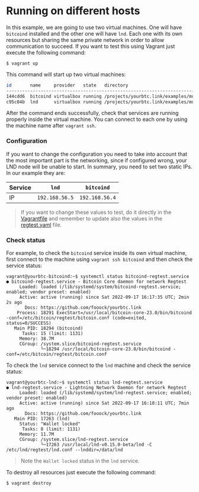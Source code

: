 # Running on different hosts

In this example, we are going to use two virtual machines. One will have `bitcoind` installed
and the other one will have `lnd`. Each one with its own resources but sharing the same private
network in order to allow communication to succeed. If you want to test this using Vagrant just execute 
the following command:

```shell
$ vagrant up
```

This command will start up two virtual machines:

```bash
id       name     provider   state   directory
-------------------------------------------------------------------------------------------
144cdd6  bitcoind virtualbox running /projects/yourbtc.link/examples/multi-host
c95c04b  lnd      virtualbox running /projects/yourbtc.link/examples/multi-host
```

After the command ends successfully, check that services are running properly inside the
virtual machine. You can connect to each one by using the machine name after `vagrant ssh`.

### Configuration

If you want to change the configuration you need to take into account that the most important
part is the networking, since if configured wrong, your LND node will be unable to start. In 
summary, you need to set two static IPs. In our example they are:

| Service 	 | `lnd`          	 | `bitcoind`     	 |
|-----------|------------------|------------------|
| IP   	    | `192.168.56.5` 	 | `192.168.56.4` 	 |

>If you want to change these values to test, do it directly in the [Vagrantfile](Vagrantfile) and remember
> to update also the values in the [regtest.yaml](regtest.yaml) file.

### Check status

For example, to check the `bitcoind` service inside its own virtual machine, first connect to the
machine using `vagrant ssh bitcoind` and then check the service status:

```
vagrant@yourbtc-bitcoind:~$ systemctl status bitcoind-regtest.service
● bitcoind-regtest.service - Bitcoin Core daemon for network Regtest
     Loaded: loaded (/lib/systemd/system/bitcoind-regtest.service; enabled; vendor preset: enabled)
     Active: active (running) since Sat 2022-09-17 16:17:35 UTC; 2min 2s ago
       Docs: https://github.com/fooock/yourbtc.link
    Process: 18291 ExecStart=/usr/local/bitcoin-core-23.0/bin/bitcoind -conf=/etc/bitcoin/regtest/bitcoin.conf (code=exited, status=0/SUCCESS)
   Main PID: 18294 (bitcoind)
      Tasks: 15 (limit: 1131)
     Memory: 38.7M
     CGroup: /system.slice/bitcoind-regtest.service
             └─18294 /usr/local/bitcoin-core-23.0/bin/bitcoind -conf=/etc/bitcoin/regtest/bitcoin.conf
```

To check the `lnd` service connect to the `lnd` machine and check the service status:

```
vagrant@yourbtc-lnd:~$ systemctl status lnd-regtest.service
● lnd-regtest.service - Lightning Network Daemon for network Regtest
     Loaded: loaded (/lib/systemd/system/lnd-regtest.service; enabled; vendor preset: enabled)
     Active: active (running) since Sat 2022-09-17 16:18:11 UTC; 7min ago
       Docs: https://github.com/fooock/yourbtc.link
   Main PID: 17263 (lnd)
     Status: "Wallet locked"
      Tasks: 8 (limit: 1131)
     Memory: 11.7M
     CGroup: /system.slice/lnd-regtest.service
             └─17263 /usr/local/lnd-v0.15.0-beta/lnd -C /etc/lnd/regtest/lnd.conf --lnddir=/data/lnd
```

>Note the `Wallet locked` status in the `lnd` service.

To destroy all resources just execute the following command:

```bash
$ vagrant destroy
```
